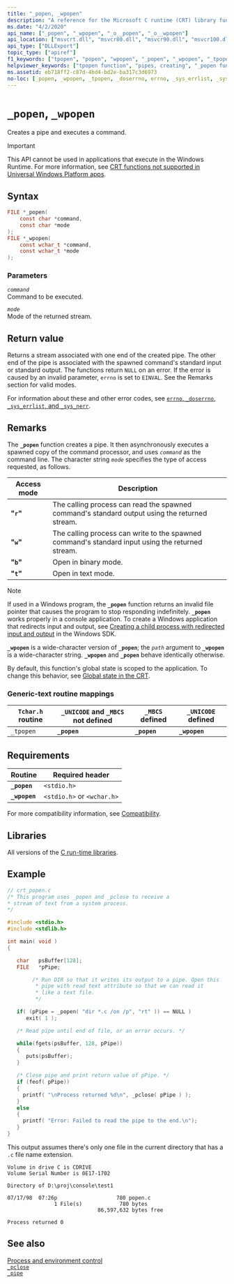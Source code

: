 ```yaml
---
title: "_popen, _wpopen"
description: "A reference for the Microsoft C runtime (CRT) library functions _popen and _wpopen."
ms.date: "4/2/2020"
api_name: ["_popen", "_wpopen", "_o__popen", "_o__wpopen"]
api_location: ["msvcrt.dll", "msvcr80.dll", "msvcr90.dll", "msvcr100.dll", "msvcr100_clr0400.dll", "msvcr110.dll", "msvcr110_clr0400.dll", "msvcr120.dll", "msvcr120_clr0400.dll", "ucrtbase.dll", "api-ms-win-crt-stdio-l1-1-0.dll", "api-ms-win-crt-private-l1-1-0.dll"]
api_type: ["DLLExport"]
topic_type: ["apiref"]
f1_keywords: ["tpopen", "popen", "wpopen", "_popen", "_wpopen", "_tpopen"]
helpviewer_keywords: ["tpopen function", "pipes, creating", "_popen function", "_tpopen function", "popen function", "wpopen function", "_wpopen function"]
ms.assetid: eb718ff2-c87d-4bd4-bd2e-ba317c3d6973
no-loc: [_popen, _wpopen, _tpopen, _doserrno, errno, _sys_errlist, _sys_nerr, EINVAL]
---
```

# `_popen`, `_wpopen`

Creates a pipe and executes a command.

> [!IMPORTANT]
> This API cannot be used in applications that execute in the Windows Runtime. For more information, see [CRT functions not supported in Universal Windows Platform apps](../../cppcx/crt-functions-not-supported-in-universal-windows-platform-apps.md).

## Syntax

```C
FILE *_popen(
    const char *command,
    const char *mode
);
FILE *_wpopen(
    const wchar_t *command,
    const wchar_t *mode
);
```

### Parameters

*`command`*\
Command to be executed.

*`mode`*\
Mode of the returned stream.

## Return value

Returns a stream associated with one end of the created pipe. The other end of the pipe is associated with the spawned command's standard input or standard output. The functions return `NULL` on an error. If the error is caused by an invalid parameter, `errno` is set to `EINVAL`. See the Remarks section for valid modes.

For information about these and other error codes, see [`errno`, `_doserrno`, `_sys_errlist`, and `_sys_nerr`](../errno-doserrno-sys-errlist-and-sys-nerr.md).

## Remarks

The **`_popen`** function creates a pipe. It then asynchronously executes a spawned copy of the command processor, and uses *`command`* as the command line. The character string *`mode`* specifies the type of access requested, as follows.

| Access mode | Description |
|---|---|
| **"`r`"** | The calling process can read the spawned command's standard output using the returned stream. |
| **"`w`"** | The calling process can write to the spawned command's standard input using the returned stream. |
| **"`b`"** | Open in binary mode. |
| **"`t`"** | Open in text mode. |

> [!NOTE]
> If used in a Windows program, the **`_popen`** function returns an invalid file pointer that causes the program to stop responding indefinitely. **`_popen`** works properly in a console application. To create a Windows application that redirects input and output, see [Creating a child process with redirected input and output](/windows/win32/ProcThread/creating-a-child-process-with-redirected-input-and-output) in the Windows SDK.

**`_wpopen`** is a wide-character version of **`_popen`**; the *`path`* argument to **`_wpopen`** is a wide-character string. **`_wpopen`** and **`_popen`** behave identically otherwise.

By default, this function's global state is scoped to the application. To change this behavior, see [Global state in the CRT](../global-state.md).

### Generic-text routine mappings

| `Tchar.h` routine | `_UNICODE` and `_MBCS` not defined | `_MBCS` defined | `_UNICODE` defined |
|---|---|---|---|
| `_tpopen` | **`_popen`** | **`_popen`** | **`_wpopen`** |

## Requirements

| Routine | Required header |
|---|---|
| **`_popen`** | `<stdio.h>` |
| **`_wpopen`** | `<stdio.h>` or `<wchar.h>` |

For more compatibility information, see [Compatibility](../compatibility.md).

## Libraries

All versions of the [C run-time libraries](../crt-library-features.md).

## Example

```C
// crt_popen.c
/* This program uses _popen and _pclose to receive a
* stream of text from a system process.
*/

#include <stdio.h>
#include <stdlib.h>

int main( void )
{

   char   psBuffer[128];
   FILE   *pPipe;

        /* Run DIR so that it writes its output to a pipe. Open this
         * pipe with read text attribute so that we can read it
         * like a text file.
         */

   if( (pPipe = _popen( "dir *.c /on /p", "rt" )) == NULL )
      exit( 1 );

   /* Read pipe until end of file, or an error occurs. */

   while(fgets(psBuffer, 128, pPipe))
   {
      puts(psBuffer);
   }

   /* Close pipe and print return value of pPipe. */
   if (feof( pPipe))
   {
     printf( "\nProcess returned %d\n", _pclose( pPipe ) );
   }
   else
   {
     printf( "Error: Failed to read the pipe to the end.\n");
   }
}
```

This output assumes there's only one file in the current directory that has a `.c` file name extension.

```Output
Volume in drive C is CDRIVE
Volume Serial Number is 0E17-1702

Directory of D:\proj\console\test1

07/17/98  07:26p                   780 popen.c
               1 File(s)            780 bytes
                             86,597,632 bytes free

Process returned 0
```

## See also

[Process and environment control](../process-and-environment-control.md)\
[`_pclose`](pclose.md)\
[`_pipe`](pipe.md)
